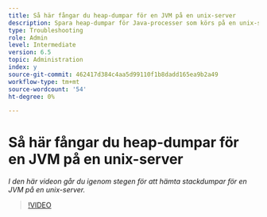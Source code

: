```yaml
---
title: Så här fångar du heap-dumpar för en JVM på en unix-server
description: Spara heap-dumpar för Java-processer som körs på en unix-server
type: Troubleshooting
role: Admin
level: Intermediate
version: 6.5
topic: Administration
index: y
source-git-commit: 462417d384c4aa5d99110f1b8dadd165ea9b2a49
workflow-type: tm+mt
source-wordcount: '54'
ht-degree: 0%

---
```



# Så här fångar du heap-dumpar för en JVM på en unix-server

*I den här videon går du igenom stegen för att hämta stackdumpar för en JVM på en unix-server.*

>[!VIDEO](https://video.tv.adobe.com/v/335489?quality=9&learn=on)